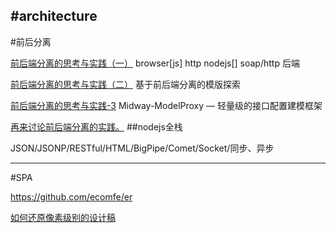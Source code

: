 #architecture
----
#前后分离

[前后端分离的思考与实践（一）](http://blog.jobbole.com/65513/)
browser[js]
    http
nodejs[]
    soap/http
后端

[前后端分离的思考与实践（二）](http://blog.jobbole.com/65534/)
基于前后端分离的模版探索


[前后端分离的思考与实践-3](http://blog.jobbole.com/65541/)
Midway-ModelProxy — 轻量级的接口配置建模框架

[再来讨论前后端分离的实践。](http://cn.v2ex.com/t/149090)
##nodejs全栈



JSON/JSONP/RESTful/HTML/BigPipe/Comet/Socket/同步、异步

---
#SPA


https://github.com/ecomfe/er



[如何还原像素级别的设计稿](http://yujiangshui.com/how-to-restore-the-design-draft-pixel-level/)












